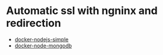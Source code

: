 # Automatic ssl with ngninx and redirection
- [docker-nodejs-simple](https://github.com/senixcode/docker-nodejs-simple)
- [docker-node-mongodb](https://github.com/senixcode/docker-node-mongodb)
